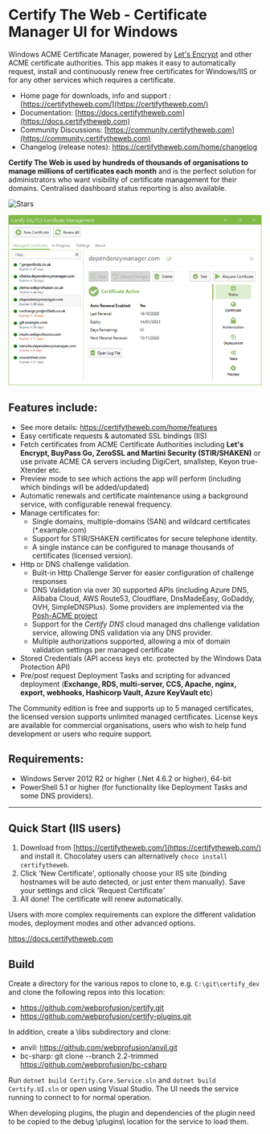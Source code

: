 # Certify The Web - Certificate Manager UI for Windows

Windows ACME Certificate Manager, powered by [Let's Encrypt](https://letsencrypt.org/) and other ACME certificate authorities. This app makes it easy to automatically request, install and continuously renew free certificates for Windows/IIS or for any other services which requires a certificate.  

- Home page for downloads, info and support : [https://certifytheweb.com/](https://certifytheweb.com/)
- Documentation: [https://docs.certifytheweb.com](https://docs.certifytheweb.com)
- Community Discussions: [https://community.certifytheweb.com](https://community.certifytheweb.com)
- Changelog (release notes): https://certifytheweb.com/home/changelog

**Certify The Web is used by hundreds of thousands of organisations to manage millions of certificates each month** and is the perfect solution for administrators who want visibility of certificate management for their domains. Centralised dashboard status reporting is also available.

![Stars](
https://img.shields.io/github/stars/webprofusion/certify.svg)

![Certify App Screenshot](docs/images/app-screenshot.png)

## Features include:
- See more details: https://certifytheweb.com/home/features
- Easy certificate requests & automated SSL bindings (IIS)
- Fetch certificates from ACME Certificate Authorities including **Let's Encrypt, BuyPass Go, ZeroSSL and Martini Security (STIR/SHAKEN)** or use private ACME CA servers including DigiCert, smallstep, Keyon true-Xtender etc.
- Preview mode to see which actions the app will perform (including which bindings will be added/updated)
- Automatic renewals and certificate maintenance using a background service, with configurable renewal frequency.
- Manage certificates for:
	- Single domains, multiple-domains (SAN) and wildcard certificates (*.example.com)
	- Support for STIR/SHAKEN certificates for secure telephone identity.
	- A single instance can be configured to manage thousands of certificates (licensed version).
- Http or DNS challenge validation.
	- Built-in Http Challenge Server for easier configuration of challenge responses
	- DNS Validation via over 30 supported APIs (including Azure DNS, Alibaba Cloud, AWS Route53, Cloudflare, DnsMadeEasy, GoDaddy, OVH, SimpleDNSPlus). Some providers are implemented via the [Posh-ACME project](https://github.com/rmbolger/Posh-ACME/tree/main/Posh-ACME)
	- Support for the *Certify DNS* cloud managed dns challenge validation service, allowing DNS validation via any DNS provider.
	- Multiple authorizations supported, allowing a mix of domain validation settings per managed certificate
- Stored Credentials (API access keys etc. protected by the Windows Data Protection API)
- Pre/post request Deployment Tasks and scripting for advanced deployment (**Exchange, RDS, multi-server, CCS, Apache, nginx, export, webhooks, Hashicorp Vault, Azure KeyVault etc**)

The Community edition is free and supports up to 5 managed certificates, the licensed version supports unlimited managed certificates. License keys are available for commercial organisations, users who wish to help fund development or users who require support.

## Requirements:
- Windows Server 2012 R2 or higher (.Net 4.6.2 or higher), 64-bit
- PowerShell 5.1 or higher (for functionality like Deployment Tasks and some DNS providers).

----------
Quick Start (IIS users)
----------
1. Download from [https://certifytheweb.com/](https://certifytheweb.com/) and install it. Chocolatey users can alternatively `choco install certifytheweb`.
2. Click 'New Certificate', optionally choose your IIS site (binding hostnames will be auto detected, or just enter them manually). Save your settings and click 'Request Certificate'
3. All done! The certificate will renew automatically.

Users with more complex requirements can explore the different validation modes, deployment modes and other advanced options.

https://docs.certifytheweb.com

## Build

Create a directory for the various repos to clone to, e.g. `C:\git\certify_dev` and clone the following repos into this location:
- https://github.com/webprofusion/certify.git
- https://github.com/webprofusion/certify-plugins.git

In addition, create a \libs subdirectory and clone:
- anvil:  https://github.com/webprofusion/anvil.git
- bc-sharp: git clone --branch 2.2-trimmed https://github.com/webprofusion/bc-csharp

Run `dotnet build Certify.Core.Service.sln` and `dotnet build Certify.UI.sln` or open using Visual Studio. The UI needs the service running to connect to for normal operation.

When developing plugins, the plugin and dependencies of the plugin need to be copied to the debug \plugins\ location for the service to load them.
